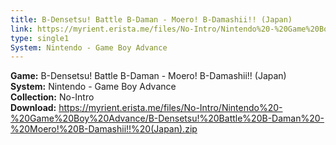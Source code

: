 ```yaml
---
title: B-Densetsu! Battle B-Daman - Moero! B-Damashii!! (Japan)
link: https://myrient.erista.me/files/No-Intro/Nintendo%20-%20Game%20Boy%20Advance/B-Densetsu!%20Battle%20B-Daman%20-%20Moero!%20B-Damashii!!%20(Japan).zip
type: single1
System: Nintendo - Game Boy Advance
---
```

<b>Game:</b> B-Densetsu! Battle B-Daman - Moero! B-Damashii!! (Japan)<br>
<b>System:</b> Nintendo - Game Boy Advance<br>
<b>Collection:</b> No-Intro<br>
<b>Download:</b> https://myrient.erista.me/files/No-Intro/Nintendo%20-%20Game%20Boy%20Advance/B-Densetsu!%20Battle%20B-Daman%20-%20Moero!%20B-Damashii!!%20(Japan).zip